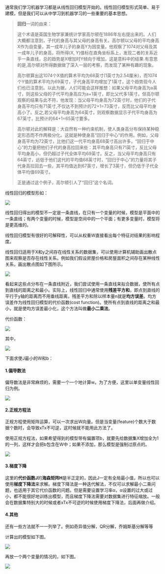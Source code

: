 通常我们学习机器学习都是从线性回归模型开始的。线性回归模型形式简单、易于建模，但是我们可以从中学习到机器学习的一些重要的基本思想。

> **回归**一词的由来：
>
> 这个术语是英国生物学家兼统计学家高尔顿在1886年左右提出来的。人们大概都注意到，子代的身高与其父母的身高有关。高尔顿以父母的平均身高X作为自变量，其一成年儿子的身高Y为因变量。他观察了1074对父母及其一成年儿子的身高，将所得(X, Y)值标在直角坐标系上，发现二者的关系近乎一条直线，总的趋势是X增加时Y倾向于增加，这是意料中的结果.有意思的是,高尔顿对所得数据做了深入一层的考察，而发现了某种有趣的现象。
>
> 高尔顿算出这1074个X值的算术平均为68英寸(1英寸为2.54厘米)，而1074个Y值的算术平均为69英寸，子代身高平均增加了1英寸，这个趋势现今人们也已注意到。以此为据，人们可能会这样推想：如果父母平均身高为a英寸，则这些父母的子代平均身高应为a+1英寸，即比父代多1英寸。但高尔顿观察的结果与此不符，他发现：当父母平均身高为72英寸时，他们的子代身高平均只有71英寸,不仅达不到预计的72+1=73英寸，反而比父母平均身高小了。反之,若父母平均身高为64英寸，则观察数据显示子代平均身高为67英寸，比预计的64+1=65英寸要多。
>
> 高尔顿对此的解释是：大自然有一种约束机制，使人类身高分布保持某种稳定形态而不作两极分化。这就是种使身高“回归于中心“的作用。例如，父母身高平均为72英寸，比他们这一代平均身高68英寸高出许多，“回归于中心”的力量把他们子代的身高拉回来些：其平均身高只有71英寸，反比父母平均身高小，但仍超过子代全体平均69英寸。反之，当父母平均身高只有64英寸，远低于他们这代的平均值68英寸时，“回归于中心”的力量将其子代身高拉回去一些，其平均值达到67英寸，增长了3英寸，但仍低于子代全体平均值69英寸。
>
> 正是通过这个例子，高尔顿引人了“回归”这个名词。

线性回归的模型形如：

![](image/1.png)

线性回归得出的模型不一定是一条直线，在只有一个变量的时候，模型是平面中的一条直线；有两个变量的时候，模型是空间中的一个平面；有更多变量时，模型将是更高维的。 

线性回归模型有很好的可解释性，可以从权重W直接看出每个特征对结果的影响程度。

线性回归适用于X和y之间存在线性关系的数据集，可以使用计算机辅助画出散点图来观察是否存在线性关系。例如我们假设房屋价格和房屋面积之间存在某种线性关系，画出散点图如下图所示。

![](image/2.png)

看起来这些点分布在一条直线附近，我们尝试使用一条直线来拟合数据，使所有点到直线的距离之和最小。实际上，线性回归中通常使用**残差平方和**，即点到直线的平行于y轴的距离而不用垂线距离，残差平方和除以样本量n就是**均方误差**。均方误差作为线性回归模型的代价函数(cost function)。使所有点到直线的距离之和最小，就是使均方误差最小化，这个方法叫做**最小二乘法**。

代价函数：

![](image/4.png)

其中，

![](image/1.png)

下面求使J最小的W和b：

#### 1.偏导数法

偏导数法是非常麻烦的，需要一个一个地计算w。为了方便，这里以单变量线性回归为例。


![](image/5.png)



#### 2.正规方程法

正规方程使用矩阵运算，可以一次求出W向量。但是当变量(feature)个数大于数据个数时，会导致xTx不可逆，这时候就不能用此方法了。

使用正规方程法，如果希望得到的模型带有偏置项b，就要先给数据集X增加全为1的一列，这样才会把b包含在W中；如果不添加，那么模型是强制过原点的。


![](image/6.png)

#### 3.梯度下降

这里的**代价函数J**的**海森矩阵H**是半正定的，因此J一定有全局最小值，所以也可以使用**梯度下降法**来求解。梯度下降法是一种迭代解法，不仅可以求解最小二乘问题，也适用于其它代价函数的问题。但是需要设置学习率α，α设置的过大或过小，都不能很好地训练出模型，而且梯度下降法需要对数据集进行特征缩放。一般会在数据集特别大的时候或者xTx不可逆的时候使用梯度下降法，后面再做介绍。

#### 4.其他

还有一些方法就不一一列举了。例如奇异值分解，QR分解，乔姆斯基分解等等



计算出的模型如下图。

![](image/3.png)


再放一个两个变量的情况的，如下图。

![](image/7.png)

